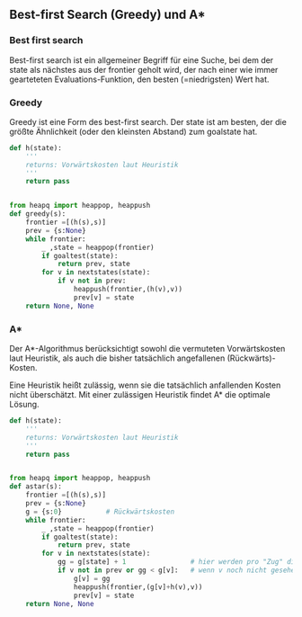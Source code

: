 ## Best-first Search (Greedy) und A*

### Best first search

Best-first search ist ein allgemeiner Begriff für eine Suche, bei dem der state als nächstes aus der frontier geholt wird, der nach einer wie immer gearteteten Evaluations-Funktion, den besten (=niedrigsten) Wert hat.

### Greedy

Greedy ist eine Form des best-first search. Der state ist am besten, der die größte Ähnlichkeit (oder den kleinsten Abstand) zum goalstate hat.

```Python
def h(state):
    '''
    returns: Vorwärtskosten laut Heuristik
    '''
    return pass


from heapq import heappop, heappush
def greedy(s):
    frontier =[(h(s),s)]  
    prev = {s:None}
    while frontier:
        _ ,state = heappop(frontier)  
        if goaltest(state):
            return prev, state
        for v in nextstates(state):
            if v not in prev:
                heappush(frontier,(h(v),v))
                prev[v] = state
    return None, None
```

### A*  

Der A*-Algorithmus berücksichtigt sowohl die vermuteten Vorwärtskosten laut Heuristik, als auch die bisher tatsächlich angefallenen (Rückwärts)-Kosten. 

Eine Heuristik heißt zulässig, wenn sie die tatsächlich anfallenden Kosten nicht überschätzt. Mit einer zulässigen Heuristik findet A* die optimale Lösung.

```Python
def h(state):
    '''
    returns: Vorwärtskosten laut Heuristik
    '''
    return pass


from heapq import heappop, heappush
def astar(s):
    frontier =[(h(s),s)]  
    prev = {s:None}
    g = {s:0}           # Rückwärtskosten
    while frontier:
        _ ,state = heappop(frontier)   
        if goaltest(state):
            return prev, state
        for v in nextstates(state):
            gg = g[state] + 1                # hier werden pro "Zug" die Rückwärtskosten um 1 erhöht
            if v not in prev or gg < g[v]:   # wenn v noch nicht gesehen oder die Rückwärtskosten geringer als bisher
                g[v] = gg
                heappush(frontier,(g[v]+h(v),v))
                prev[v] = state
    return None, None
```
